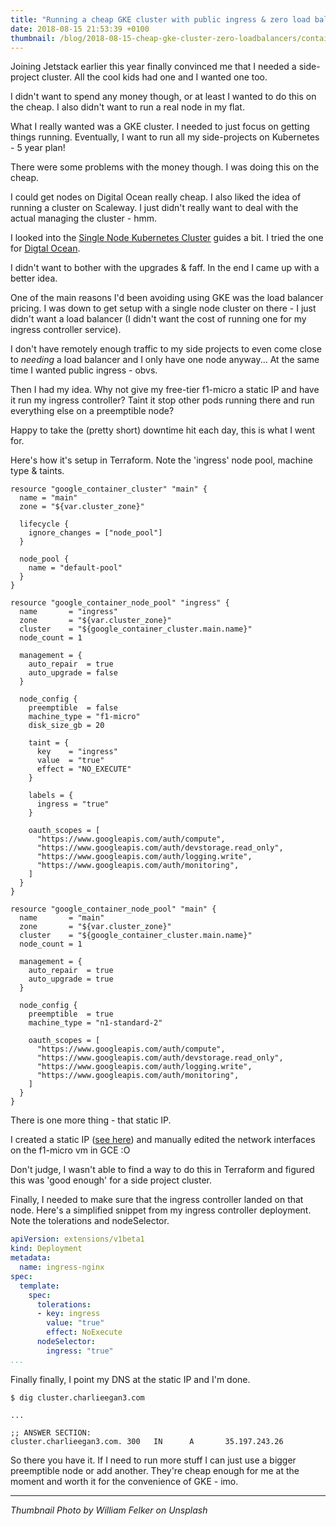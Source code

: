 ```yaml
---
title: "Running a cheap GKE cluster with public ingress & zero load balancers"
date: 2018-08-15 21:53:39 +0100
thumbnail: /blog/2018-08-15-cheap-gke-cluster-zero-loadbalancers/containers.jpg
---
```


Joining Jetstack earlier this year finally convinced me that I needed a
side-project cluster. All the cool kids had one and I wanted one too.

I didn't want to spend any money though, or at least I wanted to do this on the
cheap. I also didn't want to run a real node in my flat.

What I really wanted was a GKE cluster. I needed to just focus on getting things
running. Eventually, I want to run all my side-projects on Kubernetes - 5
year plan!

There were some problems with the money though. I was doing this on the cheap.

I could get nodes on Digital Ocean really cheap. I also liked the idea of running
a cluster on Scaleway. I just didn't really want to deal with the actual
managing the cluster - hmm.

I looked into the [Single Node Kubernetes Cluster](https://github.com/kelseyhightower/kubeadm-single-node-cluster)
guides a bit. I tried the one for [Digtal Ocean](https://github.com/julianvmodesto/kubeadm-single-node-cluster-digitalocean).

I didn't want to bother with the upgrades & faff. In the end I came
up with a better idea.

One of the main reasons I'd been avoiding using GKE was the load balancer
pricing. I was down to get setup with a single node cluster on there - I just
didn't want a load balancer (I didn't want the cost of running one for my
ingress controller service).

I don't have remotely enough traffic to my side projects to even come close to
_needing_ a load balancer and I only have one node anyway... At the same time I
wanted public ingress - obvs.

Then I had my idea. Why not give my free-tier f1-micro a static IP and have it
run my ingress controller? Taint it stop other pods running there and run
everything else on a preemptible node?

Happy to take the (pretty short) downtime hit each day, this is what I went for.

Here's how it's setup in Terraform. Note the 'ingress' node pool, machine type &
taints.

```hcl
resource "google_container_cluster" "main" {
  name = "main"
  zone = "${var.cluster_zone}"

  lifecycle {
    ignore_changes = ["node_pool"]
  }

  node_pool {
    name = "default-pool"
  }
}

resource "google_container_node_pool" "ingress" {
  name       = "ingress"
  zone       = "${var.cluster_zone}"
  cluster    = "${google_container_cluster.main.name}"
  node_count = 1

  management = {
    auto_repair  = true
    auto_upgrade = false
  }

  node_config {
    preemptible  = false
    machine_type = "f1-micro"
    disk_size_gb = 20

    taint = {
      key    = "ingress"
      value  = "true"
      effect = "NO_EXECUTE"
    }

    labels = {
      ingress = "true"
    }

    oauth_scopes = [
      "https://www.googleapis.com/auth/compute",
      "https://www.googleapis.com/auth/devstorage.read_only",
      "https://www.googleapis.com/auth/logging.write",
      "https://www.googleapis.com/auth/monitoring",
    ]
  }
}

resource "google_container_node_pool" "main" {
  name       = "main"
  zone       = "${var.cluster_zone}"
  cluster    = "${google_container_cluster.main.name}"
  node_count = 1

  management = {
    auto_repair  = true
    auto_upgrade = true
  }

  node_config {
    preemptible  = true
    machine_type = "n1-standard-2"

    oauth_scopes = [
      "https://www.googleapis.com/auth/compute",
      "https://www.googleapis.com/auth/devstorage.read_only",
      "https://www.googleapis.com/auth/logging.write",
      "https://www.googleapis.com/auth/monitoring",
    ]
  }
}
```

There is one more thing - that static IP.

I created a static IP ([see
here](https://cloud.google.com/network-tiers/docs/using-network-service-tiers#creating_static_external_addresses))
and manually edited the network interfaces on the f1-micro vm in GCE :O

Don't judge, I wasn't able to find a way to do this in Terraform and figured
this was 'good enough' for a side project cluster.

Finally, I needed to make sure that the ingress controller landed on that node.
Here's a simplified snippet from my ingress controller deployment. Note the
tolerations and nodeSelector.

```yaml
apiVersion: extensions/v1beta1
kind: Deployment
metadata:
  name: ingress-nginx
spec:
  template:
    spec:
      tolerations:
      - key: ingress
        value: "true"
        effect: NoExecute
      nodeSelector:
        ingress: "true"
...
```

Finally finally, I point my DNS at the static IP and I'm done.

```
$ dig cluster.charlieegan3.com

...

;; ANSWER SECTION:
cluster.charlieegan3.com. 300   IN      A       35.197.243.26
```

So there you have it. If I need to run more stuff I can just use a bigger
preemptible node or add another. They're cheap enough for me at the moment and
worth it for the convenience of GKE - imo.

***

_Thumbnail Photo by William Felker on Unsplash_
